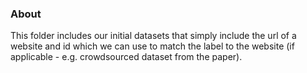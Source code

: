 ### About
This folder includes our initial datasets that simply include the url of a website and id which we can use to match the label to the website (if applicable - e.g. crowdsourced dataset from the paper). 